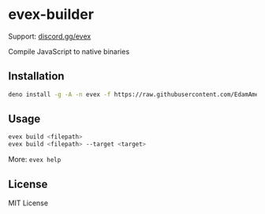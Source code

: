 # evex-builder
Support: [discord.gg/evex](https://evex.land)

Compile JavaScript to native binaries

## Installation
```bash
deno install -g -A -n evex -f https://raw.githubusercontent.com/EdamAme-x/evex-builder/2143865311faf523ea37aea6062b20b8faf3c38d/main.ts
```

## Usage
```bash
evex build <filepath>
evex build <filepath> --target <target>
```

More: `evex help`

## License

MIT License
